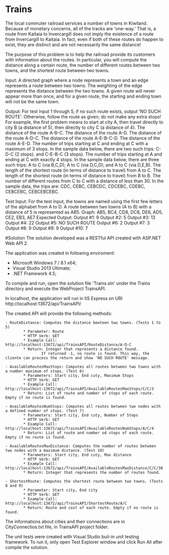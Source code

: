 # Trains

The local commuter railroad services a number of towns in Kiwiland.  Because of monetary concerns, all of the tracks are 'one-way.'  That is, a route from Kaitaia to Invercargill does not imply the existence of a route from Invercargill to Kaitaia.  In fact, even if both of these routes do happen to exist, they are distinct and are not necessarily the same distance!

The purpose of this problem is to help the railroad provide its customers with information about the routes.  In particular, you will compute the distance along a certain route, the number of different routes between two towns, and the shortest route between two towns.

Input:  A directed graph where a node represents a town and an edge represents a route between two towns.  The weighting of the edge represents the distance between the two towns.  A given route will never appear more than once, and for a given route, the starting and ending town will not be the same town.

Output: For test input 1 through 5, if no such route exists, output 'NO SUCH ROUTE'.  Otherwise, follow the route as given; do not make any extra stops!  For example, the first problem means to start at city A, then travel directly to city B (a distance of 5), then directly to city C (a distance of 4).
The distance of the route A-B-C.
The distance of the route A-D.
The distance of the route A-D-C.
The distance of the route A-E-B-C-D.
The distance of the route A-E-D.
The number of trips starting at C and ending at C with a maximum of 3 stops.  In the sample data below, there are two such trips: C-D-C (2 stops). and C-E-B-C (3 stops).
The number of trips starting at A and ending at C with exactly 4 stops.  In the sample data below, there are three such trips: A to C (via B,C,D); A to C (via D,C,D); and A to C (via D,E,B).
The length of the shortest route (in terms of distance to travel) from A to C.
The length of the shortest route (in terms of distance to travel) from B to B.
The number of different routes from C to C with a distance of less than 30.  In the sample data, the trips are: CDC, CEBC, CEBCDC, CDCEBC, CDEBC, CEBCEBC, CEBCEBCEBC.

Test Input:
For the test input, the towns are named using the first few letters of the alphabet from A to D.  A route between two towns (A to B) with a distance of 5 is represented as AB5.
Graph: AB5, BC4, CD8, DC8, DE6, AD5, CE2, EB3, AE7
Expected Output:
Output #1: 9
Output #2: 5
Output #3: 13
Output #4: 22
Output #5: NO SUCH ROUTE
Output #6: 2
Output #7: 3
Output #8: 9
Output #9: 9
Output #10: 7



#Solution
The solution developed was a RESTful API created with ASP.NET Web API 2.

The application was created in following enviroment:

- Microsoft Windows 7 / 8.1 x64;
- Visual Studio 2013 Ultimate;
- .NET Framework 4.5;

To compile and run, open the solution file 'Trains.sln' under the Trains directory and execute the WebProject TrainsAPI.

In localhost, the application will run in IIS Express on URI http://localhost:13672/api/TrainsAPI/

The created API will provide the following methods:

	- RouteDistance: Computes the distance bewteen two towns. (Tests 1 to 5)
			* Parameter: Route
			* HTTP Verb: GET
			* Example Call: http://localhost:13672/api/TrainsAPI/RouteDistance/A-D-C
			* Return: Integer that represents a distance found. 
					If returned -1, no route is found. This way, the cliente can process the return and show 'NO SUCH ROUTE' message.

	- AvailableRoutesMaxStops: Computes all routes between two towns with a number maximum of stops. (Test 6)
			* Parameters: Start city, End cuty, Maximum Stops
			* HTTP Verb: GET
			* Example Call: http://localhost:13672/api/TrainsAPI/AvailableRoutesMaxStops/C/C/3
			* Return: List of route and number of stops of each route. Empty if no route is found.

	- AvailableRoutesNumStops: Computes all routes between two nodes with a defined number of stops. (Test 7)
			* Parameters: Start city, End cuty, Number of Stops
			* HTTP Verb: GET
			* Example Call: http://localhost:13672/api/TrainsAPI/AvailableRoutesNumStops/A/C/4
			* Return: List of route and number od stops of each route. Empty if no route is found.

	- AvailableRoutesMaxDistance: Computes the number of routes between two nodes with a maximum distance. (Test 10)
			* Parameters: Start city, End cuty, Max distance
			* HTTP Verb: GET
			* Example Call: http://localhost:13672/api/TrainsAPI/AvailableRoutesMaxDistance/C/C/30
			* Return: Integer that represents the number of routes found.

	- ShortestRoute: Computes the shortest route between two towns. (Tests 8 and 9)
			* Parameter: Start city, End city
			* HTTP Verb: GET
			* Example Call: http://localhost:13672/api/TrainsAPI/ShortestRoute/A/C
			* Return: Route and cost of each route. Empty if no route is found.


The informations about cities and their connections are in CityConnectios.txt file, in TrainsAPI project folder.

The unit tests were created with Visual Studio buil-in unit testing framework. To run it, only open Test Explorer window and click Run All after compile the solution.
